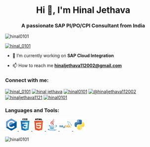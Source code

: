 <h1 align="center">Hi 👋, I'm Hinal Jethava</h1>
<h3 align="center">A passionate SAP PI/PO/CPI Consultant from India</h3>

<p align="left"> <img src="https://komarev.com/ghpvc/?username=hinal0101&label=Profile%20views&color=0e75b6&style=flat" alt="hinal0101" /> </p>

<p align="left"> <a href="https://twitter.com/hinal_0101" target="blank"><img src="https://img.shields.io/twitter/follow/hinal_0101?logo=twitter&style=for-the-badge" alt="hinal_0101" /></a> </p>

- 🔭 I’m currently working on **SAP Cloud Integration**

- 📫 How to reach me **hinaljethava112002@gmail.com**

<h3 align="left">Connect with me:</h3>
<p align="left">
<a href="https://twitter.com/hinal_0101" target="blank"><img align="center" src="https://raw.githubusercontent.com/rahuldkjain/github-profile-readme-generator/master/src/images/icons/Social/twitter.svg" alt="hinal_0101" height="30" width="40" /></a>
<a href="https://linkedin.com/in/hinal jethava" target="blank"><img align="center" src="https://raw.githubusercontent.com/rahuldkjain/github-profile-readme-generator/master/src/images/icons/Social/linked-in-alt.svg" alt="hinal jethava" height="30" width="40" /></a>
<a href="https://instagram.com/hinal0101" target="blank"><img align="center" src="https://raw.githubusercontent.com/rahuldkjain/github-profile-readme-generator/master/src/images/icons/Social/instagram.svg" alt="hinal0101" height="30" width="40" /></a>
<a href="https://medium.com/@hinaljethava112002" target="blank"><img align="center" src="https://raw.githubusercontent.com/rahuldkjain/github-profile-readme-generator/master/src/images/icons/Social/medium.svg" alt="@hinaljethava112002" height="30" width="40" /></a>
<a href="https://www.hackerrank.com/hinaljethava1121" target="blank"><img align="center" src="https://raw.githubusercontent.com/rahuldkjain/github-profile-readme-generator/master/src/images/icons/Social/hackerrank.svg" alt="hinaljethava1121" height="30" width="40" /></a>
<a href="https://www.leetcode.com/hinal0101" target="blank"><img align="center" src="https://raw.githubusercontent.com/rahuldkjain/github-profile-readme-generator/master/src/images/icons/Social/leet-code.svg" alt="hinal0101" height="30" width="40" /></a>
</p>

<h3 align="left">Languages and Tools:</h3>
<p align="left"> <a href="https://www.cprogramming.com/" target="_blank" rel="noreferrer"> <img src="https://raw.githubusercontent.com/devicons/devicon/master/icons/c/c-original.svg" alt="c" width="40" height="40"/> </a> <a href="https://www.w3schools.com/css/" target="_blank" rel="noreferrer"> <img src="https://raw.githubusercontent.com/devicons/devicon/master/icons/css3/css3-original-wordmark.svg" alt="css3" width="40" height="40"/> </a> <a href="https://www.w3.org/html/" target="_blank" rel="noreferrer"> <img src="https://raw.githubusercontent.com/devicons/devicon/master/icons/html5/html5-original-wordmark.svg" alt="html5" width="40" height="40"/> </a> <a href="https://www.java.com" target="_blank" rel="noreferrer"> <img src="https://raw.githubusercontent.com/devicons/devicon/master/icons/java/java-original.svg" alt="java" width="40" height="40"/> </a> <a href="https://www.mysql.com/" target="_blank" rel="noreferrer"> <img src="https://raw.githubusercontent.com/devicons/devicon/master/icons/mysql/mysql-original-wordmark.svg" alt="mysql" width="40" height="40"/> </a> <a href="https://www.python.org" target="_blank" rel="noreferrer"> <img src="https://raw.githubusercontent.com/devicons/devicon/master/icons/python/python-original.svg" alt="python" width="40" height="40"/> </a> </p>

<p><img align="center" src="https://github-readme-stats.vercel.app/api/top-langs?username=hinal0101&show_icons=true&locale=en&layout=compact" alt="hinal0101" /></p>
